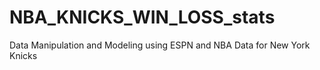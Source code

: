 # NBA_KNICKS_WIN_LOSS_stats
Data Manipulation and Modeling using ESPN and NBA Data for New York Knicks
